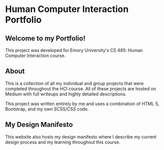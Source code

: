 # Human Computer Interaction Portfolio

## Welcome to my Portfolio!
This project was developed for Emory University's CS 485: Human Computer Interaction course.

## About
This is a collection of all my individual and group projects that were completed throughout the HCI course. All of these projects are hosted on Medium with full writeups and highly detailed descriptions.

This project was written entirely by me and uses a combination of HTML 5, Bootstrap, and my own SCSS/CSS code.

## My Design Manifesto
This website also hosts my design manifesto where I describe my current design process and my learning throughout this course.
